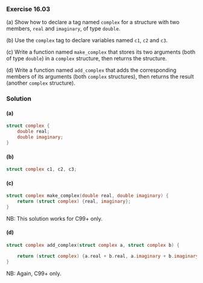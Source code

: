 ### Exercise 16.03

(a) Show how to declare a tag named `complex` for a structure with two members,
`real` and `imaginary`, of type `double`.

(b) Use the `complex` tag to declare variables named `c1`, `c2` and `c3`.

(c) Write a function named `make_complex` that stores its two arguments (both of
type `double`) in a `complex` structure, then returns the structure.

(d) Write a function named `add_complex` that adds the corresponding members of
its arguments (both `complex` structures), then returns the result (another
`complex` structure).

### Solution

#### (a)

```c
struct complex {
    double real;
    double imaginary;
}
```

#### (b)

```c
struct complex c1, c2, c3;
```

#### (c)

```c
struct complex make_complex(double real, double imaginary) {
    return (struct complex) {real, imaginary};
}
```

NB: This solution works for C99+ only. 

#### (d)

```c
struct complex add_complex(struct complex a, struct complex b) {

    return (struct complex) {a.real + b.real, a.imaginary + b.imaginary};
}
```

NB: Again, C99+ only.
